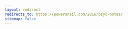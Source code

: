 ```yaml
---
layout: redirect
redirects_to: https://powersnail.com/2016/psyc-notes/
sitemap: false
---
```


